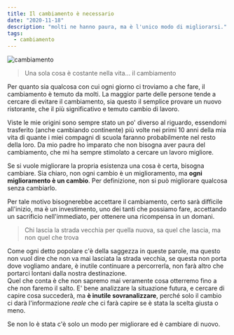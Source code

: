 ```yaml
---
title: Il cambiamento è necessario
date: "2020-11-18"
description: "molti ne hanno paura, ma è l'unico modo di migliorarsi."
tags:
  - cambiamento
---
```

![cambiamento](/posts/images/2020-11-12_ora-di-cambiare-w800.jpg)

> Una sola cosa è costante nella vita... il cambiamento

Per quanto sia qualcosa con cui ogni giorno ci troviamo a che fare, il cambiamento è temuto da molti. La maggior parte delle persone tende a cercare di evitare il cambiamento, sia questo il semplice provare un nuovo ristorante, che il più significativo e temuto cambio di lavoro.

Viste le mie origini sono sempre stato un po' diverso al riguardo, essendomi trasferito (anche cambiando continente) più volte nei primi 10 anni della mia vita di quante i miei compagni di scuola faranno probabilmente nel resto della loro. Da mio padre ho imparato che non bisogna aver paura del cambiamento, che mi ha sempre stimolato a cercare un lavoro migliore.

Se si vuole migliorare la propria esistenza una cosa è certa, bisogna cambiare. Sia chiaro, non ogni cambio è un miglioramento, ma **ogni miglioramento è un cambio**. Per definizione, non si può migliorare qualcosa senza cambiarlo.

Per tale motivo bisognerebbe accettare il cambiamento, certo sarà difficile all'inizio, ma è un investimento, uno dei tanti che possiamo fare, accettando un sacrificio nell'immediato, per ottenere una ricompensa in un domani.

> Chi lascia la strada vecchia per quella nuova, sa quel che lascia, ma non quel che trova

Come ogni detto popolare c'è della saggezza in queste parole, ma questo non vuol dire che non va mai lasciata la strada vecchia, se questa non porta dove vogliamo andare, è inutile continuare a percorrerla, non farà altro che portarci lontani dalla nostra destinazione.  
Quel che conta è che non sapremo mai veramente cosa otterremo fino a che non faremo il salto. E' bene analizzare la situazione futura, e cercare di capire cosa succederà, ma **è inutile sovranalizzare**, perché solo il cambio ci darà l'informazione *reale* che ci farà capire se è stata la scelta giusta o meno. 

Se non lo è stata c'è solo un modo per migliorare ed è cambiare di nuovo.